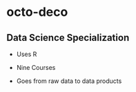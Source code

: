 octo-deco
=========
## Data Science Specialization

* Uses R

* Nine Courses

* Goes from raw data  to data products
  
